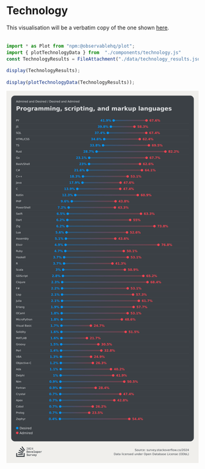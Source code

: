 # Technology

This visualisation will be a verbatim copy of the one shown [here](https://survey.stackoverflow.co/2024/technology/#2-programming-scripting-and-markup-languages).

```js

import * as Plot from "npm:@observablehq/plot";
import { plotTechnologyData } from  "./components/technology.js"
const TechnologyResults = FileAttachment("./data/technology_results.json").json();
```

```js
display(TechnologyResults);
```

```js
display(plotTechnologyData(TechnologyResults));
```

![Stack Overflow Developer Survey 2024 - Technology](./include/stackoverflow-dev-survey-2024-technology-admired-and-desired-language-desire-admire-social.png)
